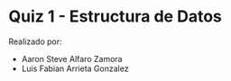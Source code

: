 # Quiz 1 - Estructura de Datos
Realizado por:
* Aaron Steve Alfaro Zamora
* Luis Fabian Arrieta Gonzalez
